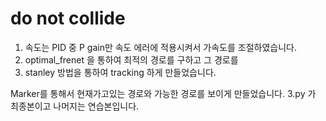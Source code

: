 # do not collide 
1. 속도는 PID 중 P gain만 속도 에러에 적용시켜서 가속도를 조절하였습니다. 
2. optimal_frenet 을 통하여 최적의 경로를 구하고 그 경로를
3. stanley 방법을 통하여 tracking 하게 만들었습니다.

Marker를 통해서 현재가고있는 경로와 가능한 경로를 보이게 만들었습니다.
3.py 가 최종본이고 나머지는 연습본입니다.



